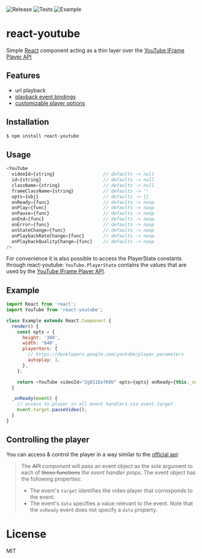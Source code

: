 ![Release](https://github.com/tjallingt/react-youtube/workflows/Release/badge.svg) ![Tests](https://github.com/tjallingt/react-youtube/workflows/Tests/badge.svg) ![Example](https://github.com/tjallingt/react-youtube/workflows/Example/badge.svg)

# react-youtube

Simple [React](http://facebook.github.io/react/) component acting as a thin layer over the [YouTube IFrame Player API](https://developers.google.com/youtube/iframe_api_reference)

## Features

- url playback
- [playback event bindings](https://developers.google.com/youtube/iframe_api_reference#Events)
- [customizable player options](https://developers.google.com/youtube/player_parameters)

## Installation

```bash
$ npm install react-youtube
```

## Usage

```js
<YouTube
  videoId={string}                  // defaults -> null
  id={string}                       // defaults -> null
  className={string}                // defaults -> null
  frameClassName={string}           // defaults -> ''
  opts={obj}                        // defaults -> {}
  onReady={func}                    // defaults -> noop
  onPlay={func}                     // defaults -> noop
  onPause={func}                    // defaults -> noop
  onEnd={func}                      // defaults -> noop
  onError={func}                    // defaults -> noop
  onStateChange={func}              // defaults -> noop
  onPlaybackRateChange={func}       // defaults -> noop
  onPlaybackQualityChange={func}    // defaults -> noop
/>
```

For convenience it is also possible to access the PlayerState constants through react-youtube:
`YouTube.PlayerState` contains the values that are used by the [YouTube IFrame Player API](https://developers.google.com/youtube/iframe_api_reference#onStateChange).

## Example

```js
import React from 'react';
import YouTube from 'react-youtube';

class Example extends React.Component {
  render() {
    const opts = {
      height: '390',
      width: '640',
      playerVars: {
        // https://developers.google.com/youtube/player_parameters
        autoplay: 1,
      },
    };

    return <YouTube videoId="2g811Eo7K8U" opts={opts} onReady={this._onReady} />;
  }

  _onReady(event) {
    // access to player in all event handlers via event.target
    event.target.pauseVideo();
  }
}
```

## Controlling the player

You can access & control the player in a way similar to the [official api](https://developers.google.com/youtube/iframe_api_reference#Events):

> The ~~API~~ _component_ will pass an event object as the sole argument to each of ~~those functions~~ _the event handler props_. The event object has the following properties:
>
> - The event's `target` identifies the video player that corresponds to the event.
> - The event's `data` specifies a value relevant to the event. Note that the `onReady` event does not specify a `data` property.

# License

MIT
